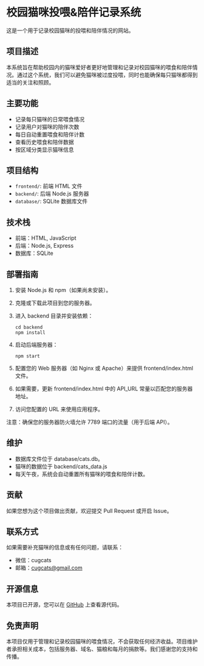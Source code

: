 # 校园猫咪投喂&陪伴记录系统

这是一个用于记录校园猫咪的投喂和陪伴情况的网站。

## 项目描述

本系统旨在帮助校园内的猫咪爱好者更好地管理和记录对校园猫咪的喂食和陪伴情况。通过这个系统，我们可以避免猫咪被过度投喂，同时也能确保每只猫咪都得到适当的关注和照顾。

## 主要功能

- 记录每只猫咪的日常喂食情况
- 记录用户对猫咪的陪伴次数
- 每日自动重置喂食和陪伴计数
- 查看历史喂食和陪伴数据
- 按区域分类显示猫咪信息

## 项目结构

- `frontend/`: 前端 HTML 文件
- `backend/`: 后端 Node.js 服务器
- `database/`: SQLite 数据库文件

## 技术栈

- 前端：HTML, JavaScript
- 后端：Node.js, Express
- 数据库：SQLite

## 部署指南

1. 安装 Node.js 和 npm（如果尚未安装）。

2. 克隆或下载此项目到您的服务器。

3. 进入 backend 目录并安装依赖：
   ```
   cd backend
   npm install
   ```

4. 启动后端服务器：
   ```
   npm start
   ```

5. 配置您的 Web 服务器（如 Nginx 或 Apache）来提供 frontend/index.html 文件。

6. 如果需要，更新 frontend/index.html 中的 API_URL 常量以匹配您的服务器地址。

7. 访问您配置的 URL 来使用应用程序。

注意：确保您的服务器防火墙允许 7789 端口的流量（用于后端 API）。

## 维护

- 数据库文件位于 database/cats.db。
- 猫咪的数据位于 backend/cats_data.js
- 每天午夜，系统会自动重置所有猫咪的喂食和陪伴计数。

## 贡献

如果您想为这个项目做出贡献，欢迎提交 Pull Request 或开启 Issue。

## 联系方式

如果需要补充猫咪的信息或有任何问题，请联系：
- 微信：cugcats
- 邮箱：cugcats@gmail.com

## 开源信息

本项目已开源，您可以在 [GitHub](https://github.com/CugCats/cugcats) 上查看源代码。

## 免责声明

本项目仅用于管理和记录校园猫咪的喂食情况，不会获取任何经济收益。项目维护者承担相关成本，包括服务器、域名、猫粮和每月的捐款等。我们感谢您的支持和传播。